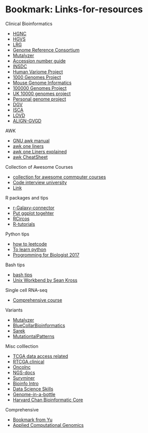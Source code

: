 # Bookmark: Links-for-resources

Clinical Bioinformatics
* [HGNC](http://www.genenames.org/)
* [HGVS](http://www.hgvs.org/)
* [LRG](http://www.lrg-sequence.org/)
* [Genome Reference Consortium](http://www.ncbi.nlm.nih.gov/projects/genome/assembly/grc/)
* [Mutalyzer](https://mutalyzer.nl/)
* [Accession number guide](http://www.ncbi.nlm.nih.gov/Sequin/acc.html)
* [INSDC](http://www.insdc.org/)
* [Human Variome Project](http://www.humanvariomeproject.org/)
* [1000 Genomes Project](http://www.1000genomes.org/)
* [Mouse Genome Informatics](http://www.informatics.jax.org/)
* [100000 Genomes Project](http://www.genomicsengland.co.uk/)
* [UK 10000 genomes project](http://www.uk10k.org/)
* [Personal genome project](http://www.personalgenomes.org/)
* [DGV](http://dgv.tcag.ca/dgv/app/home)
* [ISCA](https://www.iscaconsortium.org/)
* [LOVD](http://www.lovd.nl/)
* [ALIGN-GVGD](http://www.agvgd.iarc.fr/agvgd_input.php)


AWK
* [GNU awk manual](http://www.gnu.org/software/gawk/manual/gawk.html)
* [awk one liners](http://www.catonmat.net/blog/wp-content/uploads/2008/09/awk1line.txt)
* [awk one Liners explained](http://www.catonmat.net/blog/awk-one-liners-explained-part-one/)
* [awk CheatSheet](http://www.catonmat.net/blog/awk-nawk-and-gawk-cheat-sheet/)


Collection of Awesome Courses
* [collection for awesome commputer courses](https://github.com/prakhar1989/awesome-courses)
* [Code interview university](https://github.com/jwasham/coding-interview-university)
* [Link](https://github.com/jwasham/coding-interview-university)


R packages and tips
* [r-Galaxy-connector](https://github.com/scholtalbers/r-galaxy-connector)
* [Put ggplot togehter](https://github.com/thomasp85/patchwork)
* [RCircos](https://github.com/cran/RCircos/tree/master/demo)
* [R-tutorials](https://data-flair.training/blogs/r-tutorials-home/)

Python tips
* [how to leetcode](https://github.com/illuz/leetcode)
* [To learn python](http://www.cnblogs.com/vamei/archive/2012/09/13/2682778.html)
* [Progromming for Biologist 2017](https://github.com/srobb1/pfb2017)


Bash tips
* [bash tips](https://github.com/vsbuffalo/devnotes/wiki/Bash-Script-Tips)
* [Unix Workbend by Sean Kross](http://seankross.com/the-unix-workbench/)

Single cell RNA-seq
* [Comprehensive course](https://hemberg-lab.github.io/scRNA.seq.course/index.html)

Variants
* [Mutalyzer](https://github.com/mutalyzer/description-extractor)
* [BlueCollarBioinformatics](https://github.com/bcbio/bcbio-nextgen)
* [Sarek](https://github.com/SciLifeLab/Sarek)
* [MutationtalPatterns](http://bioconductor.org/packages/release/bioc/html/MutationalPatterns.html)

Misc colllection
* [TCGA data access related](https://github.com/OmnesRes/knick_knacks)
* [RTCGA.clinical](http://www.bioconductor.org/packages/release/data/experiment/vignettes/RTCGA.clinical/inst/doc/downloading_clinical_datasets.html)
* [Oncolnc](https://github.com/OmnesRes/onco_lnc)
* [NGS-docs](https://github.com/ngs-docs)
* [Survminer](https://github.com/kassambara/survminer)
* [Bioinfo Intro](https://github.com/jmzeng1314/bioinformatics123)
* [Data Science Skills](https://woaielf.github.io/2016/09/11/data-science/)
* [Genome-in-a-bottle](http://jimb.stanford.edu/giab/)
* [Harvard Chan Bioinformatic Core](https://github.com/hbctraining/In-depth-NGS-Data-Analysis-Course)

Comprehensive
* [Bookmark from Yu](https://github.com/GuangchuangYu/bookmarks/blob/master/biobabble_index.md)
* [Applied Computational Genomics](https://github.com/quinlan-lab/applied-computational-genomics)

